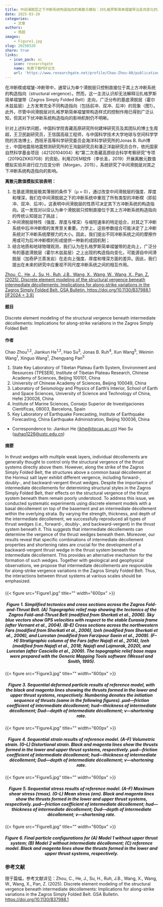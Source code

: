 ```yaml
---
title: 中间滑脱层之下冲断系统构造指向的离散元模拟：对扎格罗斯简单褶皱带沿走向变化的启示（GSA Bulletin）
date: 2025-03-20
categories:
    - 文章
authors:
    - 周超
images:
    - Figure1.jpg
slug: 20250320
share: true
links:
  - icon_pack: ai
    icon: researchgate
    name: 免费下载PDF论文
    url: 'https://www.researchgate.net/profile/Chao-Zhou-80/publication/390041878_Discrete_element_modeling_of_the_structural_vergence_beneath_intermediate_decollements_Implications_for_along-strike_variations_in_the_Zagros_Simply_Folded_Belt/links/67e41b288a5ab03f9713038c/Discrete-element-modeling-of-the-structural-vergence-beneath-intermediate-decollements-Implications-for-along-strike-variations-in-the-Zagros-Simply-Folded-Belt.pdf?origin=publicationDetail&_sg%5B0%5D=F-bfv5e1CdLoDCtYGVL4u-gy37Ce7lILWDNnggb0ZVamI8jrQ0ESqL7Zz7u19drR9w8Iz0XpxHizdFZLN9YQVA.-ej6dRxsxthEieYEL-jm9jt9lfxI7Lxkwc0m35UA72kxzBkzJ6FhDxCXfw8eXcFiLcsHqd6jGDEE7-7IbtTcaQ&_sg%5B1%5D=iuWWkEJd4ZdQ9xhYM_a84hDPizNsH9iNjlpUAglZx4imhqSgdWmfjGQyM2lfpZsgw9AtgX9otLTUVU4G3nc6SMjFRYnWVFD8gDdxs69nDYgX.-ej6dRxsxthEieYEL-jm9jt9lfxI7Lxkwc0m35UA72kxzBkzJ6FhDxCXfw8eXcFiLcsHqd6jGDEE7-7IbtTcaQ&_iepl=&_rtd=eyJjb250ZW50SW50ZW50IjoibWFpbkl0ZW0ifQ%3D%3D&_tp=eyJjb250ZXh0Ijp7ImZpcnN0UGFnZSI6InB1YmxpY2F0aW9uIiwicGFnZSI6InB1YmxpY2F0aW9uIiwicG9zaXRpb24iOiJwYWdlSGVhZGVyIn19'
---
```


在冲断楔或褶皱-冲断带中，通常认为单个滑脱层只控制直接位于其上方冲断系统的构造指向（structural vergence）。然而，这一主流认识却无法解释沿扎格罗斯简单褶皱带（Zagros Simply Folded Belt）走向，广泛分布的基底滑脱层（霍尔木兹盐层）上方发育完全不同构造指向（包括前冲、双冲、后冲）的现象（图1）。此外，尽管中间滑脱层对扎格罗斯简单褶皱带构造样式的控制作用已得到广泛认知，但其对下伏冲断系统构造指向的影响机制仍不明晰。

针对上述科学问题，中国科学院青藏高原研究所何建坤研究员及其团队的博士生周超，王卫民副研究员，王信国高级工程师，与中国科学技术大学地球与空间科学学院的苏浩博士，西班牙高等科学研究委员会海洋科学研究所的Jonas B. Ruh博士，中国地震局地震预测研究所的王洵副研究员和潘正洋副研究员合作，依托国家自然科学基金项目（42120104004）和“第二次青藏高原综合科学考察研究”专项（2019QZKK0708）的资助，利用ZDEM软件（李长圣，2019）开展离散元数值模拟实验并进行应力应变分析（Morgan，2015），系统研究了中间滑脱层对其之下冲断系统构造指向的影响。

**离散元数值模拟实验表明：**

1. 在基底滑脱层极其薄弱的条件下（μ = 0），通过改变中间滑脱层的强度、厚度和埋深，我们在中间滑脱层之下的冲断系统中重现了所有类型的冲断楔（即前冲、双冲、后冲）。这表明中间滑脱层的性质可决定其下方冲断系统的构造指向。这一发现对以往认为单个滑脱层只控制直接位于其上方冲断系统构造指向的传统认知提出了挑战；
2. 中间滑脱层特性（强度、厚度与埋深）与缩短速率的特定组合，对其之下冲断系统中后冲冲断楔的发育至关重要。力学上，这些参数组合可能决定了上冲断系统对下冲断系统摩擦力的大小。因此，我们提出不同冲断系统之间的摩擦作用或可为后冲冲断楔的形成提供一种新的成因机制；
3. 结合地质和地球物理观测，我们认为在扎格罗斯简单褶皱带的走向上，广泛分布的基底滑脱层（霍尔木兹盐层）之上出现的构造指向变化，可能源自中间滑脱层（加奇萨兰蒸发岩）在走向上强度、厚度和埋深方面的差异。因此，我们提出在未来的研究中应重视不同尺度冲断系统之间的相互作用。

<div id="refer-zhou2025"></div>

[Zhou, C., He, J., Su, H., Ruh, J.B., Wang, X., Wang, W., Wang, X., Pan, Z. (2025). Discrete element modeling of the structural vergence beneath intermediate décollements: Implications for along-strike variations in the Zagros Simply Folded Belt. GSA Bulletin. https://doi.org/10.1130/B37988.1 [IF2024 = 3.9]](https://doi.org/10.1130/B37988.1)

#### 题目

Discrete element modeling of the structural vergence beneath intermediate décollements: Implications for along-strike variations in the Zagros Simply Folded Belt

#### 作者
Chao Zhou<sup>1,2</sup>, Jiankun He<sup>1,2</sup>, Hao Su<sup>3</sup>, Jonas B. Ruh<sup>4</sup>, Xun Wang<sup>5</sup>, Weimin Wang<sup>1</sup>, Xinguo Wang<sup>1</sup>, Zhengyang Pan<sup>5</sup>

1. State Key Laboratory of Tibetan Plateau Earth System, Environment and Resources (TPESER), Institute of Tibetan Plateau Research, Chinese Academy of Sciences, Beijing 100101, China
2. University of Chinese Academy of Sciences, Beijing 100049, China
3. Laboratory of Seismology and Physics of Earth’s Interior, School of Earth and Space Sciences, University of Science and Technology of China, Hefei 230026, China
4. Institute of Marine Sciences, Consejo Superior de Investigaciones Científicas, 08003, Barcelona, Spain
5. Key Laboratory of Earthquake Forecasting, Institute of Earthquake Forecasting, China Earthquake Administration, Beijing 100036, China

- Correspondence to: Jiankun He (jkhe@itpcas.ac.cn)    Hao Su (suhao1226@ustc.edu.cn)


#### 摘要
In thrust wedges with multiple weak layers, individual décollements are generally thought to control only the structural vergence of the thrust systems directly above them. However, along the strike of the Zagros Simply Folded Belt, the structures above a common basal décollement at the Hormuz salt layer exhibit different vergence, including forward-, doubly-, and backward-vergent thrust wedges. Despite the importance of intermediate décollements for determining structural styles in the Zagros Simply Folded Belt, their effects on the structural vergence of the thrust system beneath them remain poorly understood. To address this issue, we conducted systematic experiments using discrete element models with a basal décollement on top of the basement and an intermediate décollement within the overlying strata. By varying the strength, thickness, and depth of the intermediate décollement, we successfully reproduced all types of thrust wedges (i.e., forward-, doubly-, and backward-vergent) in the thrust system beneath it. This suggests that intermediate décollements can determine the vergence of the thrust wedges beneath them. Moreover, our results reveal that specific combinations of intermediate décollement properties and shortening rates are crucial for the development of a backward-vergent thrust wedge in the thrust system beneath the intermediate décollement. This provides an alternative mechanism for the formation of such wedges. Together with geological and geophysical observations, we propose that intermediate décollements are responsible for along-strike vergence variations in the Zagros Simply Folded Belt. Thus, the interactions between thrust systems at various scales should be emphasized.

<h5> </h5>
{{< figure src="Figure1.jpg" title="" width="600px" >}}
<center><h5>Figure 1. Simplified tectonics and cross sections across the Zagros Fold-and-Thrust Belt. (A) Topographic relief map showing the tectonics of the Zagros Fold-and-Thrust Belt (modified from Sherkati et al., 2006). Sky blue vectors show GPS velocities with respect to the stable Eurasia frame (after Vernant et al., 2004). (B–E) Cross sections across the northwestern Fars (modified from Sherkati et al., 2006), Izeh (modified from Sherkati et al., 2006), and Lurestan (modified from Farzipour Saein et al., 2009). (F–H) Stratigraphic column of the Fars (after Najafi et al., 2014), Izeh (modified from Najafi et al., 2018; Najafi and Lajmorak, 2020), and Lurestan (after Casciello et al., 2009). The topographic relief base maps were prepared with the Generic Mapping Tools software (Wessel and Smith, 1995).</h5></center>

{{< figure src="Figure3.jpg" title="" width="600px" >}}
<center><h5>Figure 3. Sequential deformed particle results of reference model, with the black and magenta lines showing the thrusts formed in the lower and upper thrust systems, respectively. Numbering denotes the initiation sequence of thrusts (same in the following figures). μud—friction coefficient of intermediate décollement; hud—thickness of intermediate décollement; Dud—depth of intermediate décollement; v—shortening rate.</h5></center>

{{< figure src="Figure4.jpg" title="" width="600px" >}}
<center><h5>Figure 4. Sequential strain results of reference model. (A–F) Volumetric strain. (G–L) Distortional strain. Black and magenta lines show the thrusts formed in the lower and upper thrust systems, respectively. μud—friction coefficient of intermediate décollement; hud—thickness of intermediate décollement; Dud—depth of intermediate décollement; v—shortening rate.</h5></center>

{{< figure src="Figure5.jpg" title="" width="600px" >}}
<center><h5>Figure 5. Sequential stress results of reference model. (A–F) Maximum shear stress (τmax). (G–L) Mean stress (σm). Black and magenta lines show the thrusts formed in the lower and upper thrust systems, respectively. μud—friction coefficient of intermediate décollement; hud—thickness of intermediate décollement; Dud—depth of intermediate décollement; v—shortening rate.</h5></center>

{{< figure src="Figure6.jpg" title="" width="600px" >}}
<center><h5>Figure 6. Final particle configurations for (A) Model 1 without upper thrust system; (B) Model 2 without intermediate décollement; (C) reference model. Black and magenta lines show the thrusts formed in the lower and upper thrust systems, respectively.</h5></center>




### 参考文献
限于篇幅，参考文献详见：Zhou, C., He, J., Su, H., Ruh, J.B., Wang, X., Wang, W., Wang, X., Pan, Z. (2025). Discrete element modeling of the structural vergence beneath intermediate décollements: Implications for along-strike variations in the Zagros Simply Folded Belt. GSA Bulletin. https://doi.org/10.1130/B37988.1

